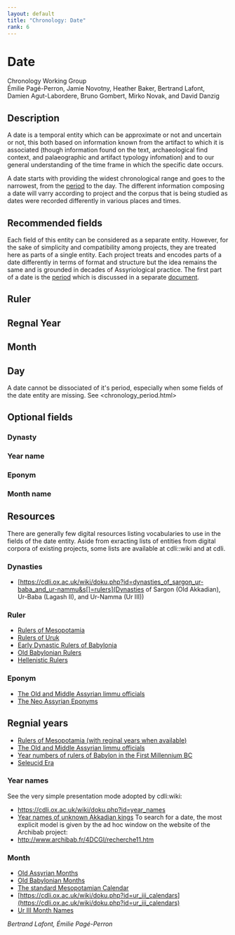 ```yaml
---
layout: default
title: "Chronology: Date"
rank: 6
---
```


# Date
Chronology Working Group   
Émilie Pagé-Perron, Jamie Novotny, Heather Baker, Bertrand Lafont, Damien Agut-Labordere, Bruno Gombert, Mirko Novak, and David Danzig  
     
## Description
A date is a temporal entity which can be approximate or not and uncertain or not, this both based on information known from the artifact to which it is associated (though information found on the text, archaeological find context, and palaeographic and artifact typology infomation) and to our general understanding of the time frame in which the specific date occurs.   
  
A date starts with providing the widest chronological range and goes to the narrowest, from the [period](period.html) to the day. The different information composing a date will varry according to project and the corpus that is being studied as dates were recorded differently in various places and times. 

## Recommended fields
Each field of this entity can be considered as a separate entity. However, for the sake of simplicity and compatibility among projects, they are treated here as parts of a single entity. Each project treats and encodes parts of a date differently in terms of format and structure but the idea remains the same and is grounded in decades of Assyriological practice. The first part of a date is the [period](period.html) which is discussed in a separate [document](period.html). 

## Ruler


## Regnal Year

## Month

## Day
A date cannot be dissociated of it's period, especially when some fields of the date entity are missing. See <chronology_period.html>


## Optional fields

### Dynasty

### Year name

### Eponym

### Month name


## Resources
There are generally few digital resources listing vocabularies to use in the fields of the date entity. Aside from exracting lists of entities from digital corpora of existing projects, some lists are available at cdli::wiki and at cdli. 

### Dynasties
- [https://cdli.ox.ac.uk/wiki/doku.php?id=dynasties_of_sargon_ur-baba_and_ur-nammu&s[]=rulers](Dynasties of Sargon (Old Akkadian), Ur-Baba (Lagash II), and Ur-Namma (Ur III))

### Ruler
- [Rulers of Mesopotamia](https://cdli.ox.ac.uk/wiki/doku.php?id=rulers_of_mesopotamia)
- [Rulers of Uruk](https://cdli.ox.ac.uk/wiki/doku.php?id=rulers_of_uruk_-_work_in_progress)
- [Early Dynastic Rulers of Babylonia](https://cdli.ox.ac.uk/wiki/doku.php?id=early_dynastic_rulers_of_babylonia)
- [Old Babylonian Rulers](https://cdli.ox.ac.uk/wiki/doku.php?id=old_babylonian_rulers) 
- [Hellenistic Rulers](https://cdli.ox.ac.uk/wiki/doku.php?id=hellenistic_rulers)

### Eponym
- [The Old and Middle Assyrian limmu officials](https://cdli.ox.ac.uk/wiki/doku.php?id=list_of_old_assyrian_limmu_officials)
- [The Neo Assyrian Eponyms](https://cdli.ox.ac.uk/wiki/doku.php?id=list_of_neo_assyrian_limmu_officials)

## Regnial years
- [Rulers of Mesopotamia (with reginal years when available)](https://cdli.ox.ac.uk/wiki/doku.php?id=rulers_of_mesopotamia)
- [The Old and Middle Assyrian limmu officials](https://cdli.ox.ac.uk/wiki/doku.php?id=list_of_old_assyrian_limmu_officials)
- [Year numbers of rulers of Babylon in the First Millennium BC](https://cdli.ox.ac.uk/wiki/doku.php?id=year_numbersrulers_of_babylon_in_the_first_millennium_bc)
- [Seleucid Era](https://cdli.ox.ac.uk/wiki/doku.php?id=seleucid_era)

### Year names
See the very simple presentation mode adopted by cdli:wiki:  
- <https://cdli.ox.ac.uk/wiki/doku.php?id=year_names>   
- [Year names of unknown Akkadian kings](https://cdli.ox.ac.uk/wiki/doku.php?id=king_unknown_akkad_dynasty_year-names)
To search for a date, the most explicit model is given by the ad hoc window on the website of the Archibab project:  
- <http://www.archibab.fr/4DCGI/recherche11.htm>     

### Month
- [Old Assyrian Months](https://cdli.ox.ac.uk/wiki/doku.php?id=the_old_assyrian_calendar)
- [Old Babylonian Months](https://cdli.ox.ac.uk/wiki/doku.php?id=months_in_the_old_babylonian_period)
- [The standard Mesopotamian Calendar](https://cdli.ox.ac.uk/wiki/doku.php?id=the_standard_mesopotamian_calendar)
- [https://cdli.ox.ac.uk/wiki/doku.php?id=ur_iii_calendars](https://cdli.ox.ac.uk/wiki/doku.php?id=ur_iii_calendars)
- [Ur III Month Names](https://cdli.ucla.edu/tools/ur3months/month.html)
 
*Bertrand Lafont, Émilie Pagé-Perron*
